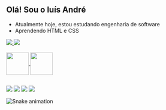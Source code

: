 ## Olá! Sou o luís André

- Atualmente hoje, estou estudando engenharia de software
- Aprendendo HTML e CSS

<div>
  <a href="https://github.com//luisandre">
  <img heigth="180em" src="https://github-readme-stats.vercel.app/api?username=luisandre&show_icons=true&theme=gruvbox&include_all_commits=true&count_private=true"/>
  <img heigth="180em" src="https://github-readme-stats.vercel.app/api/top-langs/?username=luisandre&layout-compact&langs_count=16&theme=gruvbox"/>
</div>

<div style="display: inline_block"><br>
  <img align="center" width="60" heigth="50" src="https://cdn.jsdelivr.net/gh/devicons/devicon/icons/html5/html5-plain-wordmark.svg" />
  <img align="center" width="60" heigth="50" src="https://cdn.jsdelivr.net/gh/devicons/devicon/icons/css3/css3-plain-wordmark.svg" />
</div>

##

<div>
  <a href="https://www.instagram.com/_dedewxc/"><img src="https://img.shields.io/badge/Instagram-E4405F?style=for-the-badge&logo=instagram&logoColor=white" target="_blank"></a>
   <a href="https://www.facebook.com/luisandre.baldo"><img src="https://img.shields.io/badge/Facebook-1877F2?style=for-the-badge&logo=facebook&logoColor=white" target="_blank"></a>
    <a href="https://www.linkedin.com/in/luis-andre-furlan-baldo-566512271/"><img src="https://img.shields.io/badge/LinkedIn-0077B5?style=for-the-badge&logo=linkedin&logoColor=white" target="_blank"></a>
     <a href=""><img src="https://img.shields.io/badge/WhatsApp-25D366?style=for-the-badge&logo=whatsapp&logoColor=white" target="_blank"></a>
</div>

![Snake animation](https://github.com/luisandre/luisandre/blob/output/github-contribution-grid-snake.svg)

